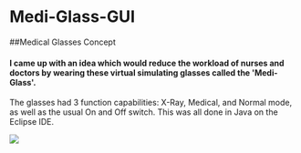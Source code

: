 # Medi-Glass-GUI
##Medical Glasses Concept 
#### I came up with an idea which would reduce the workload of nurses and doctors by wearing these virtual simulating glasses called the 'Medi-Glass'.
The glasses had 3 function capabilities: X-Ray, Medical, and Normal mode, as well as the usual On and Off switch. This was all done in Java on the Eclipse IDE. 

![](https://media.giphy.com/media/3o6ZtalecfOBtwy0CY/source.gif)
